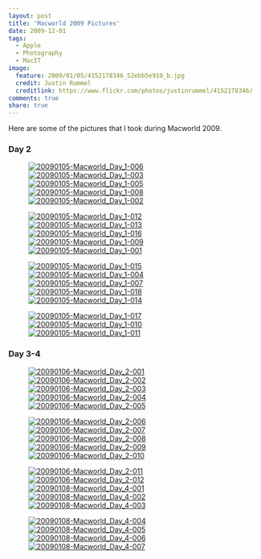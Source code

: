 ```yaml
---
layout: post
title: 'Macworld 2009 Pictures'
date: 2009-12-01
tags:
  - Apple
  - Photography
  - MacIT
image:
  feature: 2009/01/05/4152178346_52ebb5e910_b.jpg
  credit: Justin Rummel
  creditlink: https://www.flickr.com/photos/justinrummel/4152178346/
comments: true
share: true
---
```

<!-- Not needed now has feature image above takes care of highlight an image -->
<!-- <figure>
<a href="https://www.flickr.com/photos/justinrummel/4152178346/"><img src="http://farm3.static.flickr.com/2688/4152178346_52ebb5e910_b.jpg" title="20090105-Macworld_Day_1-003" /></a>
</figure> -->
Here are some of the pictures that I took during Macworld 2009.

### Day 2
<figure class="fifth">
	<a href="https://www.flickr.com/photos/justinrummel/4152178118/"><img src="http://farm3.static.flickr.com/2695/4152178118_4b62cd90ca_t.jpg" title="20090105-Macworld_Day_1-006" /></a>
	<a href="https://www.flickr.com/photos/justinrummel/4152178346/"><img src="http://farm3.static.flickr.com/2688/4152178346_52ebb5e910_t.jpg" title="20090105-Macworld_Day_1-003" /></a>
	<a href="https://www.flickr.com/photos/justinrummel/4151418197/"><img src="http://farm3.static.flickr.com/2556/4151418197_a76d202065_t.jpg" title="20090105-Macworld_Day_1-005" /></a>
	<a href="https://www.flickr.com/photos/justinrummel/4152178812/"><img src="http://farm3.static.flickr.com/2491/4152178812_5968d533a2_t.jpg" title="20090105-Macworld_Day_1-008" /></a>
	<a href="https://www.flickr.com/photos/justinrummel/4152179036/"><img src="http://farm3.static.flickr.com/2756/4152179036_2b78948ede_t.jpg" title="20090105-Macworld_Day_1-002" /></a>
</figure>
<figure class="fifth">
	<a href="https://www.flickr.com/photos/justinrummel/4151418927/"><img src="http://farm3.static.flickr.com/2764/4151418927_2898f69569_t.jpg" title="20090105-Macworld_Day_1-012" /></a>
	<a href="https://www.flickr.com/photos/justinrummel/4151419207/"><img src="http://farm3.static.flickr.com/2536/4151419207_cc251e4b40_t.jpg" title="20090105-Macworld_Day_1-013" /></a>
	<a href="https://www.flickr.com/photos/justinrummel/4152179948/"><img src="http://farm3.static.flickr.com/2800/4152179948_c59609b2f1_t.jpg" title="20090105-Macworld_Day_1-016" /></a>
	<a href="https://www.flickr.com/photos/justinrummel/4152180238/"><img src="http://farm3.static.flickr.com/2578/4152180238_129f5a6102_t.jpg" title="20090105-Macworld_Day_1-009" /></a>
	<a href="https://www.flickr.com/photos/justinrummel/4151420033/"><img src="http://farm3.static.flickr.com/2744/4151420033_691302d2e0_t.jpg" title="20090105-Macworld_Day_1-001" /></a>
</figure>
<figure class="fifth">
	<a href="https://www.flickr.com/photos/justinrummel/4152180684/"><img src="http://farm3.static.flickr.com/2513/4152180684_fc952be3b2_t.jpg" title="20090105-Macworld_Day_1-015" /></a>
	<a href="https://www.flickr.com/photos/justinrummel/4152180890/"><img src="http://farm3.static.flickr.com/2772/4152180890_700c3c3b0c_t.jpg" title="20090105-Macworld_Day_1-004" /></a>
	<a href="https://www.flickr.com/photos/justinrummel/4152181078/"><img src="http://farm3.static.flickr.com/2554/4152181078_356b0cb5fd_t.jpg" title="20090105-Macworld_Day_1-007" /></a>
	<a href="https://www.flickr.com/photos/justinrummel/4151420799/"><img src="http://farm3.static.flickr.com/2734/4151420799_9ef5ca6592_t.jpg" title="20090105-Macworld_Day_1-018" /></a>
	<a href="https://www.flickr.com/photos/justinrummel/4152181522/"><img src="http://farm3.static.flickr.com/2550/4152181522_e3df632e84_t.jpg" title="20090105-Macworld_Day_1-014" /></a>
</figure>
<figure class="fifth">
	<a href="https://www.flickr.com/photos/justinrummel/4152181762/"><img src="http://farm3.static.flickr.com/2639/4152181762_f01998c6da_t.jpg" title="20090105-Macworld_Day_1-017" /></a>
	<a href="https://www.flickr.com/photos/justinrummel/4151421601/"><img src="http://farm3.static.flickr.com/2754/4151421601_1cc465411d_t.jpg" title="20090105-Macworld_Day_1-010" /></a>
	<a href="https://www.flickr.com/photos/justinrummel/4152182226/"><img src="http://farm3.static.flickr.com/2544/4152182226_aee36e4691_t.jpg" title="20090105-Macworld_Day_1-011" /></a>
</figure>

### Day 3-4
<figure class="fifth">
	<a href="https://www.flickr.com/photos/justinrummel/4151428011/"><img src="http://farm3.static.flickr.com/2714/4151428011_5432032c13_t.jpg" title="20090106-Macworld_Day_2-001" /></a>
	<a href="https://www.flickr.com/photos/justinrummel/4151428323/"><img src="http://farm3.static.flickr.com/2562/4151428323_cd17b5b126_t.jpg" title="20090106-Macworld_Day_2-002" /></a>
	<a href="https://www.flickr.com/photos/justinrummel/4151428605/"><img src="http://farm3.static.flickr.com/2666/4151428605_c19744ce70_t.jpg" title="20090106-Macworld_Day_2-003" /></a>
	<a href="https://www.flickr.com/photos/justinrummel/4152189442/"><img src="http://farm3.static.flickr.com/2554/4152189442_dbcc568d8e_t.jpg" title="20090106-Macworld_Day_2-004" /></a>
	<a href="https://www.flickr.com/photos/justinrummel/4152189640/"><img src="http://farm3.static.flickr.com/2698/4152189640_bcf226dccf_t.jpg" title="20090106-Macworld_Day_2-005" /></a>
</figure>
<figure class="fifth">
	<a href="https://www.flickr.com/photos/justinrummel/4152189848/"><img src="http://farm3.static.flickr.com/2745/4152189848_cc9ce6c476_t.jpg" title="20090106-Macworld_Day_2-006" /></a>
	<a href="https://www.flickr.com/photos/justinrummel/4152190088/"><img src="http://farm3.static.flickr.com/2600/4152190088_eb5b3f54da_t.jpg" title="20090106-Macworld_Day_2-007" /></a>
	<a href="https://www.flickr.com/photos/justinrummel/4151429621/"><img src="http://farm3.static.flickr.com/2635/4151429621_f2d80dba07_t.jpg" title="20090106-Macworld_Day_2-008" /></a>
	<a href="https://www.flickr.com/photos/justinrummel/4152190544/"><img src="http://farm3.static.flickr.com/2531/4152190544_efbe750182_t.jpg" title="20090106-Macworld_Day_2-009" /></a>
	<a href="https://www.flickr.com/photos/justinrummel/4151430083/"><img src="http://farm3.static.flickr.com/2511/4151430083_0a0e3ac346_t.jpg" title="20090106-Macworld_Day_2-010" /></a>
</figure>
<figure class="fifth">
	<a href="https://www.flickr.com/photos/justinrummel/4152191042/"><img src="http://farm3.static.flickr.com/2637/4152191042_399e3db4c0_t.jpg" title="20090106-Macworld_Day_2-011" /></a>
	<a href="https://www.flickr.com/photos/justinrummel/4152191248/"><img src="http://farm3.static.flickr.com/2569/4152191248_cac1d4ed71_t.jpg" title="20090106-Macworld_Day_2-012" /></a>
	<a href="https://www.flickr.com/photos/justinrummel/4151432771/"><img src="http://farm3.static.flickr.com/2764/4151432771_5841225d80_t.jpg" title="20090108-Macworld_Day_4-001" /></a>
	<a href="https://www.flickr.com/photos/justinrummel/4151433023/"><img src="http://farm3.static.flickr.com/2714/4151433023_c68591de81_t.jpg" title="20090108-Macworld_Day_4-002" /></a>
	<a href="https://www.flickr.com/photos/justinrummel/4151433227/"><img src="http://farm3.static.flickr.com/2494/4151433227_31b9837987_t.jpg" title="20090108-Macworld_Day_4-003" /></a>
</figure>
<figure class="fifth">
	<a href="https://www.flickr.com/photos/justinrummel/4151433421/"><img src="http://farm3.static.flickr.com/2729/4151433421_0a48055015_t.jpg" title="20090108-Macworld_Day_4-004" /></a>
	<a href="https://www.flickr.com/photos/justinrummel/4152194184/"><img src="http://farm3.static.flickr.com/2636/4152194184_a62a9c646d_t.jpg" title="20090108-Macworld_Day_4-005" /></a>
	<a href="https://www.flickr.com/photos/justinrummel/4152194540/"><img src="http://farm3.static.flickr.com/2570/4152194540_e72f83bb84_t.jpg" title="20090108-Macworld_Day_4-006" /></a>
	<a href="https://www.flickr.com/photos/justinrummel/4152194874/"><img src="http://farm3.static.flickr.com/2636/4152194874_90ea648c06_t.jpg" title="20090108-Macworld_Day_4-007" /></a>
</figure>
